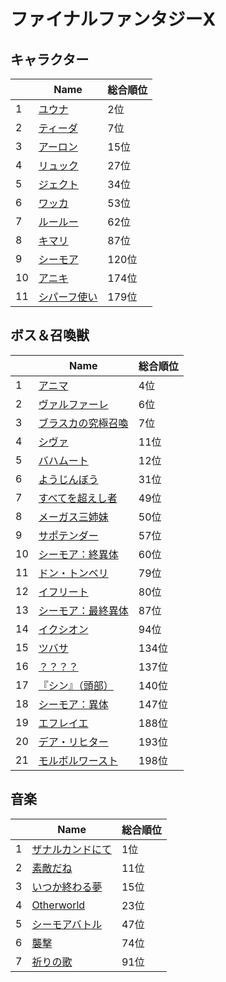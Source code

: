 # ファイナルファンタジーX

## キャラクター
||Name|総合順位|
|-|-|-|
|1|[ユウナ](https://www.google.co.jp/search?hl=jp&gl=JP&tbm=isch&q=%E3%83%A6%E3%82%A6%E3%83%8A+%E3%83%95%E3%82%A1%E3%82%A4%E3%83%8A%E3%83%AB%E3%83%95%E3%82%A1%E3%83%B3%E3%82%BF%E3%82%B8%E3%83%BCX)|2位|
|2|[ティーダ](https://www.google.co.jp/search?hl=jp&gl=JP&tbm=isch&q=%E3%83%86%E3%82%A3%E3%83%BC%E3%83%80+%E3%83%95%E3%82%A1%E3%82%A4%E3%83%8A%E3%83%AB%E3%83%95%E3%82%A1%E3%83%B3%E3%82%BF%E3%82%B8%E3%83%BCX)|7位|
|3|[アーロン](https://www.google.co.jp/search?hl=jp&gl=JP&tbm=isch&q=%E3%82%A2%E3%83%BC%E3%83%AD%E3%83%B3+%E3%83%95%E3%82%A1%E3%82%A4%E3%83%8A%E3%83%AB%E3%83%95%E3%82%A1%E3%83%B3%E3%82%BF%E3%82%B8%E3%83%BCX)|15位|
|4|[リュック](https://www.google.co.jp/search?hl=jp&gl=JP&tbm=isch&q=%E3%83%AA%E3%83%A5%E3%83%83%E3%82%AF+%E3%83%95%E3%82%A1%E3%82%A4%E3%83%8A%E3%83%AB%E3%83%95%E3%82%A1%E3%83%B3%E3%82%BF%E3%82%B8%E3%83%BCX)|27位|
|5|[ジェクト](https://www.google.co.jp/search?hl=jp&gl=JP&tbm=isch&q=%E3%82%B8%E3%82%A7%E3%82%AF%E3%83%88+%E3%83%95%E3%82%A1%E3%82%A4%E3%83%8A%E3%83%AB%E3%83%95%E3%82%A1%E3%83%B3%E3%82%BF%E3%82%B8%E3%83%BCX)|34位|
|6|[ワッカ](https://www.google.co.jp/search?hl=jp&gl=JP&tbm=isch&q=%E3%83%AF%E3%83%83%E3%82%AB+%E3%83%95%E3%82%A1%E3%82%A4%E3%83%8A%E3%83%AB%E3%83%95%E3%82%A1%E3%83%B3%E3%82%BF%E3%82%B8%E3%83%BCX)|53位|
|7|[ルールー](https://www.google.co.jp/search?hl=jp&gl=JP&tbm=isch&q=%E3%83%AB%E3%83%BC%E3%83%AB%E3%83%BC+%E3%83%95%E3%82%A1%E3%82%A4%E3%83%8A%E3%83%AB%E3%83%95%E3%82%A1%E3%83%B3%E3%82%BF%E3%82%B8%E3%83%BCX)|62位|
|8|[キマリ](https://www.google.co.jp/search?hl=jp&gl=JP&tbm=isch&q=%E3%82%AD%E3%83%9E%E3%83%AA+%E3%83%95%E3%82%A1%E3%82%A4%E3%83%8A%E3%83%AB%E3%83%95%E3%82%A1%E3%83%B3%E3%82%BF%E3%82%B8%E3%83%BCX)|87位|
|9|[シーモア](https://www.google.co.jp/search?hl=jp&gl=JP&tbm=isch&q=%E3%82%B7%E3%83%BC%E3%83%A2%E3%82%A2+%E3%83%95%E3%82%A1%E3%82%A4%E3%83%8A%E3%83%AB%E3%83%95%E3%82%A1%E3%83%B3%E3%82%BF%E3%82%B8%E3%83%BCX)|120位|
|10|[アニキ](https://www.google.co.jp/search?hl=jp&gl=JP&tbm=isch&q=%E3%82%A2%E3%83%8B%E3%82%AD+%E3%83%95%E3%82%A1%E3%82%A4%E3%83%8A%E3%83%AB%E3%83%95%E3%82%A1%E3%83%B3%E3%82%BF%E3%82%B8%E3%83%BCX)|174位|
|11|[シパーフ使い](https://www.google.co.jp/search?hl=jp&gl=JP&tbm=isch&q=%E3%82%B7%E3%83%91%E3%83%BC%E3%83%95%E4%BD%BF%E3%81%84+%E3%83%95%E3%82%A1%E3%82%A4%E3%83%8A%E3%83%AB%E3%83%95%E3%82%A1%E3%83%B3%E3%82%BF%E3%82%B8%E3%83%BCX)|179位|

## ボス＆召喚獣
||Name|総合順位|
|-|-|-|
|1|[アニマ](https://www.google.co.jp/search?hl=jp&gl=JP&tbm=isch&q=%E3%82%A2%E3%83%8B%E3%83%9E+%E3%83%95%E3%82%A1%E3%82%A4%E3%83%8A%E3%83%AB%E3%83%95%E3%82%A1%E3%83%B3%E3%82%BF%E3%82%B8%E3%83%BCX)|4位|
|2|[ヴァルファーレ](https://www.google.co.jp/search?hl=jp&gl=JP&tbm=isch&q=%E3%83%B4%E3%82%A1%E3%83%AB%E3%83%95%E3%82%A1%E3%83%BC%E3%83%AC+%E3%83%95%E3%82%A1%E3%82%A4%E3%83%8A%E3%83%AB%E3%83%95%E3%82%A1%E3%83%B3%E3%82%BF%E3%82%B8%E3%83%BCX)|6位|
|3|[ブラスカの究極召喚](https://www.google.co.jp/search?hl=jp&gl=JP&tbm=isch&q=%E3%83%96%E3%83%A9%E3%82%B9%E3%82%AB%E3%81%AE%E7%A9%B6%E6%A5%B5%E5%8F%AC%E5%96%9A+%E3%83%95%E3%82%A1%E3%82%A4%E3%83%8A%E3%83%AB%E3%83%95%E3%82%A1%E3%83%B3%E3%82%BF%E3%82%B8%E3%83%BCX)|7位|
|4|[シヴァ](https://www.google.co.jp/search?hl=jp&gl=JP&tbm=isch&q=%E3%82%B7%E3%83%B4%E3%82%A1+%E3%83%95%E3%82%A1%E3%82%A4%E3%83%8A%E3%83%AB%E3%83%95%E3%82%A1%E3%83%B3%E3%82%BF%E3%82%B8%E3%83%BCX)|11位|
|5|[バハムート](https://www.google.co.jp/search?hl=jp&gl=JP&tbm=isch&q=%E3%83%90%E3%83%8F%E3%83%A0%E3%83%BC%E3%83%88+%E3%83%95%E3%82%A1%E3%82%A4%E3%83%8A%E3%83%AB%E3%83%95%E3%82%A1%E3%83%B3%E3%82%BF%E3%82%B8%E3%83%BCX)|12位|
|6|[ようじんぼう](https://www.google.co.jp/search?hl=jp&gl=JP&tbm=isch&q=%E3%82%88%E3%81%86%E3%81%98%E3%82%93%E3%81%BC%E3%81%86+%E3%83%95%E3%82%A1%E3%82%A4%E3%83%8A%E3%83%AB%E3%83%95%E3%82%A1%E3%83%B3%E3%82%BF%E3%82%B8%E3%83%BCX)|31位|
|7|[すべてを超えし者](https://www.google.co.jp/search?hl=jp&gl=JP&tbm=isch&q=%E3%81%99%E3%81%B9%E3%81%A6%E3%82%92%E8%B6%85%E3%81%88%E3%81%97%E8%80%85+%E3%83%95%E3%82%A1%E3%82%A4%E3%83%8A%E3%83%AB%E3%83%95%E3%82%A1%E3%83%B3%E3%82%BF%E3%82%B8%E3%83%BCX)|49位|
|8|[メーガス三姉妹](https://www.google.co.jp/search?hl=jp&gl=JP&tbm=isch&q=%E3%83%A1%E3%83%BC%E3%82%AC%E3%82%B9%E4%B8%89%E5%A7%89%E5%A6%B9+%E3%83%95%E3%82%A1%E3%82%A4%E3%83%8A%E3%83%AB%E3%83%95%E3%82%A1%E3%83%B3%E3%82%BF%E3%82%B8%E3%83%BCX)|50位|
|9|[サポテンダー](https://www.google.co.jp/search?hl=jp&gl=JP&tbm=isch&q=%E3%82%B5%E3%83%9D%E3%83%86%E3%83%B3%E3%83%80%E3%83%BC+%E3%83%95%E3%82%A1%E3%82%A4%E3%83%8A%E3%83%AB%E3%83%95%E3%82%A1%E3%83%B3%E3%82%BF%E3%82%B8%E3%83%BCX)|57位|
|10|[シーモア：終異体](https://www.google.co.jp/search?hl=jp&gl=JP&tbm=isch&q=%E3%82%B7%E3%83%BC%E3%83%A2%E3%82%A2%EF%BC%9A%E7%B5%82%E7%95%B0%E4%BD%93+%E3%83%95%E3%82%A1%E3%82%A4%E3%83%8A%E3%83%AB%E3%83%95%E3%82%A1%E3%83%B3%E3%82%BF%E3%82%B8%E3%83%BCX)|60位|
|11|[ドン・トンベリ](https://www.google.co.jp/search?hl=jp&gl=JP&tbm=isch&q=%E3%83%89%E3%83%B3%E3%83%BB%E3%83%88%E3%83%B3%E3%83%99%E3%83%AA+%E3%83%95%E3%82%A1%E3%82%A4%E3%83%8A%E3%83%AB%E3%83%95%E3%82%A1%E3%83%B3%E3%82%BF%E3%82%B8%E3%83%BCX)|79位|
|12|[イフリート](https://www.google.co.jp/search?hl=jp&gl=JP&tbm=isch&q=%E3%82%A4%E3%83%95%E3%83%AA%E3%83%BC%E3%83%88+%E3%83%95%E3%82%A1%E3%82%A4%E3%83%8A%E3%83%AB%E3%83%95%E3%82%A1%E3%83%B3%E3%82%BF%E3%82%B8%E3%83%BCX)|80位|
|13|[シーモア：最終異体](https://www.google.co.jp/search?hl=jp&gl=JP&tbm=isch&q=%E3%82%B7%E3%83%BC%E3%83%A2%E3%82%A2%EF%BC%9A%E6%9C%80%E7%B5%82%E7%95%B0%E4%BD%93+%E3%83%95%E3%82%A1%E3%82%A4%E3%83%8A%E3%83%AB%E3%83%95%E3%82%A1%E3%83%B3%E3%82%BF%E3%82%B8%E3%83%BCX)|87位|
|14|[イクシオン](https://www.google.co.jp/search?hl=jp&gl=JP&tbm=isch&q=%E3%82%A4%E3%82%AF%E3%82%B7%E3%82%AA%E3%83%B3+%E3%83%95%E3%82%A1%E3%82%A4%E3%83%8A%E3%83%AB%E3%83%95%E3%82%A1%E3%83%B3%E3%82%BF%E3%82%B8%E3%83%BCX)|94位|
|15|[ツバサ](https://www.google.co.jp/search?hl=jp&gl=JP&tbm=isch&q=%E3%83%84%E3%83%90%E3%82%B5+%E3%83%95%E3%82%A1%E3%82%A4%E3%83%8A%E3%83%AB%E3%83%95%E3%82%A1%E3%83%B3%E3%82%BF%E3%82%B8%E3%83%BCX)|134位|
|16|[？？？？](https://www.google.co.jp/search?hl=jp&gl=JP&tbm=isch&q=%EF%BC%9F%EF%BC%9F%EF%BC%9F%EF%BC%9F+%E3%83%95%E3%82%A1%E3%82%A4%E3%83%8A%E3%83%AB%E3%83%95%E3%82%A1%E3%83%B3%E3%82%BF%E3%82%B8%E3%83%BCX)|137位|
|17|[『シン』（頭部）](https://www.google.co.jp/search?hl=jp&gl=JP&tbm=isch&q=%E3%80%8E%E3%82%B7%E3%83%B3%E3%80%8F%EF%BC%88%E9%A0%AD%E9%83%A8%EF%BC%89+%E3%83%95%E3%82%A1%E3%82%A4%E3%83%8A%E3%83%AB%E3%83%95%E3%82%A1%E3%83%B3%E3%82%BF%E3%82%B8%E3%83%BCX)|140位|
|18|[シーモア：異体](https://www.google.co.jp/search?hl=jp&gl=JP&tbm=isch&q=%E3%82%B7%E3%83%BC%E3%83%A2%E3%82%A2%EF%BC%9A%E7%95%B0%E4%BD%93+%E3%83%95%E3%82%A1%E3%82%A4%E3%83%8A%E3%83%AB%E3%83%95%E3%82%A1%E3%83%B3%E3%82%BF%E3%82%B8%E3%83%BCX)|147位|
|19|[エフレイエ](https://www.google.co.jp/search?hl=jp&gl=JP&tbm=isch&q=%E3%82%A8%E3%83%95%E3%83%AC%E3%82%A4%E3%82%A8+%E3%83%95%E3%82%A1%E3%82%A4%E3%83%8A%E3%83%AB%E3%83%95%E3%82%A1%E3%83%B3%E3%82%BF%E3%82%B8%E3%83%BCX)|188位|
|20|[デア・リヒター](https://www.google.co.jp/search?hl=jp&gl=JP&tbm=isch&q=%E3%83%87%E3%82%A2%E3%83%BB%E3%83%AA%E3%83%92%E3%82%BF%E3%83%BC+%E3%83%95%E3%82%A1%E3%82%A4%E3%83%8A%E3%83%AB%E3%83%95%E3%82%A1%E3%83%B3%E3%82%BF%E3%82%B8%E3%83%BCX)|193位|
|21|[モルボルワースト](https://www.google.co.jp/search?hl=jp&gl=JP&tbm=isch&q=%E3%83%A2%E3%83%AB%E3%83%9C%E3%83%AB%E3%83%AF%E3%83%BC%E3%82%B9%E3%83%88+%E3%83%95%E3%82%A1%E3%82%A4%E3%83%8A%E3%83%AB%E3%83%95%E3%82%A1%E3%83%B3%E3%82%BF%E3%82%B8%E3%83%BCX)|198位|

## 音楽
||Name|総合順位|
|-|-|-|
|1|[ザナルカンドにて](https://www.youtube.com/watch?v=cxPvGGmWM3A)|1位|
|2|[素敵だね](https://www.youtube.com/watch?v=oVqdYUlg68I)|11位|
|3|[いつか終わる夢](https://www.youtube.com/watch?v=Yvf1mMuLyzE)|15位|
|4|[Otherworld](https://www.youtube.com/watch?v=U9dEu29RY44)|23位|
|5|[シーモアバトル](https://www.youtube.com/watch?v=33IR1eUUC08)|47位|
|6|[襲撃](https://www.youtube.com/watch?v=sZy4pZekFQU)|74位|
|7|[祈りの歌](https://www.youtube.com/watch?v=7OzxC_egkdE)|91位|

